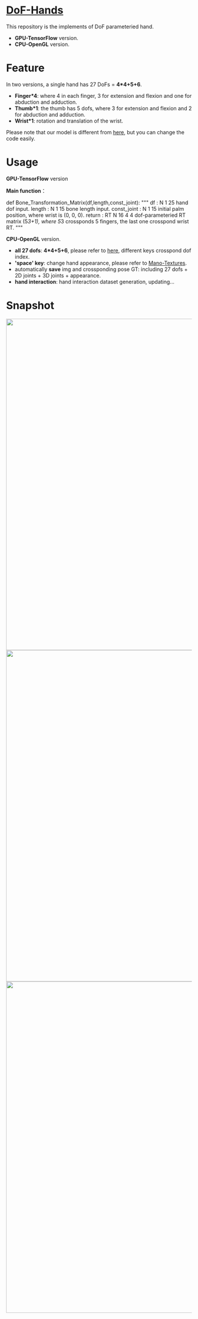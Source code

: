 [DoF-Hands](https://github.com/JenathanHoo/DoF-Hands)
=========================
This repository is the implements of DoF parameteried hand.
- **GPU-TensorFlow** version.
- **CPU-OpenGL** version.

Feature
=========================
In two versions, a single hand has 27 DoFs = **4*4+5+6**.

- **Finger*4**: where 4 in each finger, 3 for extension and flexion and one for abduction and adduction.
- **Thumb*1**:  the thumb has 5 dofs, where 3 for extension and flexion and 2 for abduction and adduction.
- **Wrist*1**:  rotation and translation of the wrist.

Please note that our model is different from [here](https://biology.stackexchange.com/questions/30857/does-the-human-hand-have-27-degrees-of-freedom), but you can change the code easily.

Usage
=========================
**GPU-TensorFlow** version

**Main function**：

def Bone_Transformation_Matrix(df,length,const_joint):
    """
    df : N 1 25 hand dof input.
    length : N 1 15  bone length input.
    const_joint : N 1 15 initial palm position, where wrist is (0, 0, 0).
    return : RT N 16 4 4 dof-parameteried RT matrix (5*3+1), where 5*3 crossponds 5 fingers, the last one crosspond wrist RT.
    """
    
**CPU-OpenGL** version.
- **all 27 dofs**:  **4*4+5+6**, please refer to [here](https://github.com/JenathanHoo/DoF-Hands), different keys crosspond dof index.
- **'space' key**: change hand appearance, please refer to [Mano-Textures](https://github.com/JenathanHoo/Mano-Textures).
- automatically **save** img and crossponding pose GT: including 27 dofs + 2D joints + 3D joints + appearance.
- **hand interaction**: hand interaction dataset generation, updating...

Snapshot
=========================
<center class="half">
    <img src="https://github.com/JenathanHoo/DoF-Hands/blob/master/imgs/1.png" width="900"/><img src="https://github.com/JenathanHoo/DoF-Hands/blob/master/imgs/223.png" width="900"/><img src="https://github.com/JenathanHoo/DoF-Hands/blob/master/imgs/222.png" width="900"/>
</center>



